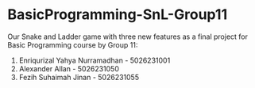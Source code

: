# BasicProgramming-SnL-Group11
Our Snake and Ladder game with three new features as a final project for Basic Programming course by Group 11:

1. Enriqurizal Yahya Nurramadhan - 5026231001
2. Alexander Allan - 5026231050
3. Fezih Suhaimah Jinan - 5026231055
